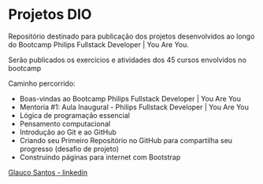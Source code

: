 # Projetos DIO

Repositório destinado para publicação dos projetos desenvolvidos ao longo do Bootcamp Philips Fullstack Developer | You Are You.

Serão publicados os exercícios e atividades dos 45 cursos envolvidos no bootcamp

Caminho percorrido:
 - Boas-vindas ao Bootcamp Philips Fullstack Developer | You Are You
 - Mentoria #1: Aula Inaugural - Philips Fullstack Developer | You Are You
 - Lógica de programação essencial
 - Pensamento computacional
 - Introdução ao Git e ao GitHub
 - Criando seu Primeiro Repositório no GitHub para compartilha seu progresso (desafio de projeto)
 - Construindo páginas para internet com Bootstrap





[Glauco Santos - linkedin](https://www.linkedin.com/in/glauco-santos-85b4454b/)